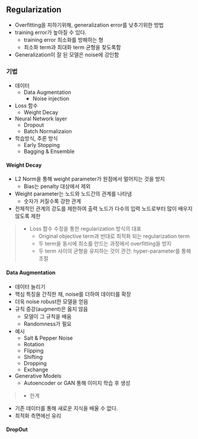 ## Regularization
- Overfitting을 피하기위해, generalization error를 낮추기위한 방법
- training error가 높아질 수 있다.
	- training error 최소화를 방해하는 형
	- 최소화 term과 최대화 term 균형을 찾도록함
- Generalization이 잘 된 모델은 noise에 강인함

### 기법
- 데이터
	- Data Augmentation
		- Noise injection
- Loss 함수
	- Weight Decay
- Neural Network layer
	- Dropout
	- Batch Normalizaion
- 학습방식, 추론 방식
	- Early Stopping
	- Bagging & Ensemble

#### Weight Decay
- L2 Norm을 통해 weight parameter가 원점에서 멀어지는 것을 방지
	- Bias는 penalty 대상에서 제외
- Weight parameter는 노드와 노드간의 관계를 나타냄
	 - 숫자가 커질수록 강한 관계
- 전체적인 관계의 강도를 제한하여 출력 노드가 다수의 입력 노드로부터 많이 배우지 않도록 제한
> - Loss 함수 수정을 통한 regularization 방식의 대표
> 	- Original objective term과 반대로 최적화 되는 regularization term
> 	- 두 term을 동시에 최소를 만드는 과정에서 overfitting을 방지
>	- 두 term 사이의 균형을 유지하는 것이 관건: hyper-parameter를 통해 조절
#### Data Augmentation
- 데이터 늘리기
- 핵심 특징을 간직한 채, noise를 더하여 데이터를 확장
- 더욱 noise robust한 모델을 얻음
- 규칙 증강(augment)은 옳지 않음
	- 모델이 그 규칙을 배움
	- Randomness가 필요
- 예시
	- Salt & Pepper Noise
	- Rotation
	- Flipping
	- Shifting
	- Dropping
	- Exchange
- Generative Models
	- Autoencoder or GAN 통해 이미지 학습 후 생성
> - 한계
- 기존 데이터를 통해 새로운 지식을 배울 수 없다.
- 최적화 측면에선 유리
#### DropOut

